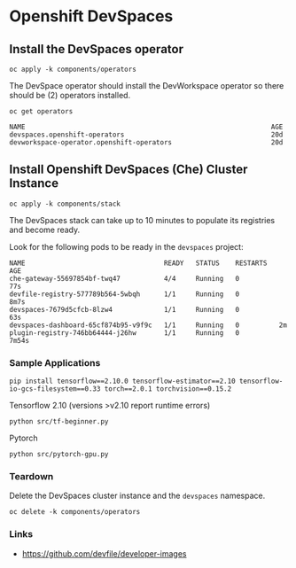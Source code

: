# Openshift DevSpaces

## Install the DevSpaces operator

```
oc apply -k components/operators
```

The DevSpace operator should install the DevWorkspace operator so
there should be (2) operators installed.

```
oc get operators
```

```
NAME                                                              AGE
devspaces.openshift-operators                                     20d
devworkspace-operator.openshift-operators                         20d
```

## Install Openshift DevSpaces (Che) Cluster Instance

```
oc apply -k components/stack
```

The DevSpaces stack can take up to 10 minutes to populate its
registries and become ready.

Look for the following pods to be ready in the `devspaces` project:

```
NAME                                   READY   STATUS    RESTARTS   AGE
che-gateway-55697854bf-twq47           4/4     Running   0          77s
devfile-registry-577789b564-5wbqh      1/1     Running   0          8m7s
devspaces-7679d5cfcb-8lzw4             1/1     Running   0          63s
devspaces-dashboard-65cf874b95-v9f9c   1/1     Running   0          2m
plugin-registry-746bb64444-j26hw       1/1     Running   0          7m54s
```

### Sample Applications

```
pip install tensorflow==2.10.0 tensorflow-estimator==2.10 tensorflow-io-gcs-filesystem==0.33 torch==2.0.1 torchvision==0.15.2  
```

Tensorflow 2.10 (versions >v2.10 report runtime errors)

```
python src/tf-beginner.py
```

Pytorch

```
python src/pytorch-gpu.py
```

### Teardown

Delete the DevSpaces cluster instance and the `devspaces` namespace.

```
oc delete -k components/operators
```

### Links

- https://github.com/devfile/developer-images
